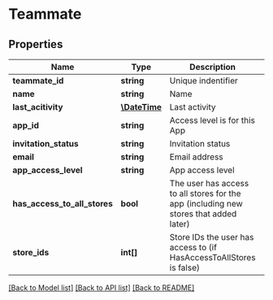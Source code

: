 # Teammate

## Properties
Name | Type | Description | Notes
------------ | ------------- | ------------- | -------------
**teammate_id** | **string** | Unique indentifier | [optional] 
**name** | **string** | Name | [optional] 
**last_acitivity** | [**\DateTime**](\DateTime.md) | Last activity | [optional] 
**app_id** | **string** | Access level is for this App | [optional] 
**invitation_status** | **string** | Invitation status | [optional] 
**email** | **string** | Email address | [optional] 
**app_access_level** | **string** | App access level | [optional] 
**has_access_to_all_stores** | **bool** | The user has access to all stores for the app (including new stores that added later) | [optional] 
**store_ids** | **int[]** | Store IDs the user has access to (if HasAccessToAllStores is false) | [optional] 

[[Back to Model list]](../README.md#documentation-for-models) [[Back to API list]](../README.md#documentation-for-api-endpoints) [[Back to README]](../README.md)


